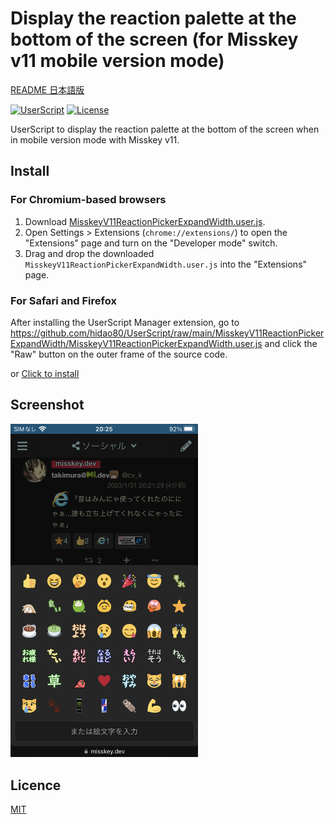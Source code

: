 # Display the reaction palette at the bottom of the screen (for Misskey v11 mobile version mode)

[README 日本語版](./README_ja.md)

[![UserScript](https://img.shields.io/badge/Framework-UserScript-blue.svg)](https://en.wikipedia.org/wiki/Userscript)
[![License](https://img.shields.io/github/license/hidao80/UserScript)](/LICENSE)

UserScript to display the reaction palette at the bottom of the screen when in mobile version mode with Misskey v11.

## Install

### For Chromium-based browsers

1. Download [MisskeyV11ReactionPickerExpandWidth.user.js](https://github.com/hidao80/UserScript/raw/main/MisskeyV11ReactionPickerExpandWidth/MisskeyV11ReactionPickerExpandWidth.user.js).
2. Open Settings > Extensions (`chrome://extensions/`) to open the "Extensions" page and turn on the "Developer mode" switch.
3. Drag and drop the downloaded `MisskeyV11ReactionPickerExpandWidth.user.js` into the "Extensions" page.

### For Safari and Firefox

After installing the UserScript Manager extension, go to <https://github.com/hidao80/UserScript/raw/main/MisskeyV11ReactionPickerExpandWidth/MisskeyV11ReactionPickerExpandWidth.user.js> and click the "Raw" button on the outer frame of the source code.

or [Click to install](https://github.com/hidao80/UserScript/raw/main/MisskeyV11ReactionPickerExpandWidth/MisskeyV11ReactionPickerExpandWidth.user.js)

## Screenshot

<img src="screen_shot.webp" width="300" />

## Licence

[MIT](/LICENSE)
